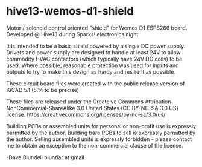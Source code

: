 # hive13-wemos-d1-shield
Motor / solenoid control oriented "shield" for Wemos D1 ESP8266 board.  Developed @ Hive13 during Sparks! electronics night.

It is intended to be a basic shield powered by a single DC power supply.  Drivers and power supply are designed to handle at least 24V to allow commodity HVAC contactors (which typically have 24V DC coils) to be used.  Where possible, reasonable protection was used for inputs and outputs to try to make this design as hardy and resilient as possible.

These circuit board files were created with the public release version of KiCAD 5.1 (5.14 to be precise)

These files are released under the Createive Commons Attribution-NonCommercial-ShareAlike 3.0 United States (CC BY-NC-SA 3.0 US) license.
https://creativecommons.org/licenses/by-nc-sa/3.0/us/

Building PCBs or assembled units for personal or non-profit use is expressly permitted by the author.  Building bare PCBs to sell is expressly permitted by the author.  Selling assembled units is expressly forbidden - please contact me to obtain an exception to the non-commercial clause of the license.

-Dave Blundell
blundar at gmail
